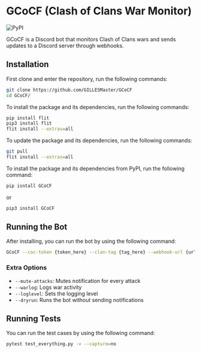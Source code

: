 # GCoCF (Clash of Clans War Monitor)

![PyPI](https://img.shields.io/pypi/v/GCoCF)

GCoCF is a Discord bot that monitors Clash of Clans wars and sends updates to a Discord server through webhooks.

## Installation

First clone and enter the repository, run the following commands:

```bash
git clone https://github.com/GILLESMaster/GCoCF
cd GCoCF/
```

To install the package and its dependencies, run the following commands:

```bash
pip install flit
pip3 install flit
flit install --extras=all
```

To update the package and its dependencies, run the following commands:

```bash
git pull
flit install --extras=all
```

To install the package and its dependencies from PyPI, run the following command:

```bash
pip isntall GCoCF
```
or
```bash
pip3 install GCoCF
```

## Running the Bot

After installing, you can run the bot by using the following command:

```bash
GCoCF --coc-token {token_here} --clan-tag {tag_here} --webhook-url {url_here}
```

### Extra Options

- ```--mute-attacks```: Mutes notification for every attack
- ```--warlog```: Logs war activity
- ```--loglevel```: Sets the logging level
- ```--dryrun```: Runs the bot without sending notifications

## Running Tests

You can run the test cases by using the following command:

```bash
pytest test_everything.py -v --capture=no
```